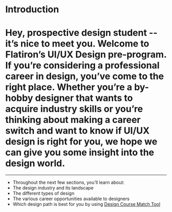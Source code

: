# Introduction


# Hey, prospective design student -- it’s nice to meet you. Welcome to Flatiron’s UI/UX Design pre-program. If you’re considering a professional career in design, you’ve come to the right place. Whether you’re a by-hobby designer that wants to acquire industry skills or you’re thinking about making a career switch and want to know if UI/UX design is right for you, we hope we can give you some insight into the design world.
<hr color="#eaecef">

* Throughout the next few sections, you’ll learn about:
* The design industry and its landscape
* The different types of design
* The various career opportunities available to designers
* Which design path is best for you by using [Design Course Match Tool](https://theflatironschool.typeform.com/to/FpxjnA)

